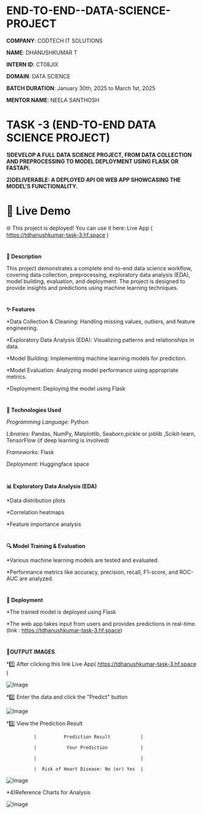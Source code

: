 # END-TO-END--DATA-SCIENCE-PROJECT

**COMPANY**: CODTECH IT SOLUTIONS

**NAME**: DHANUSHKUMAR T

**INTERN ID**: CT08JIX

**DOMAIN**: DATA SCIENCE

**BATCH DURATION**: January 30th, 2025 to March 1st, 2025

**MENTOR NAME**: NEELA SANTHOSH
#
# TASK -3 (END-TO-END DATA SCIENCE PROJECT)

**1)DEVELOP A FULL DATA SCIENCE PROJECT,
FROM DATA COLLECTION AND
PREPROCESSING TO MODEL DEPLOYMENT
USING FLASK OR FASTAPI.**

**2)DELIVERABLE: A DEPLOYED API OR WEB
APP SHOWCASING THE MODEL'S
FUNCTIONALITY.**
#
# 🔗 Live Demo

🌐 This project is deployed! You can use it here: Live App ( https://tdhanushkumar-task-3.hf.space )

#
**📘 Description**

This project demonstrates a complete end-to-end data science workflow, covering data collection, preprocessing, exploratory data analysis (EDA), model building, evaluation, and deployment. The project is designed to provide insights and predictions using machine learning techniques.

 #
 
 **✨ Features**
 
*Data Collection & Cleaning: Handling missing values, outliers, and feature engineering.

*Exploratory Data Analysis (EDA): Visualizing patterns and relationships in data.

*Model Building: Implementing machine learning models for prediction.

*Model Evaluation: Analyzing model performance using appropriate metrics.

*Deployment: Deploying the model using Flask
#
**🔧 Technologies Used**

*Programming Language:* Python

*Libraries:* Pandas, NumPy, Matplotlib, Seaborn,pickle or joblib ,Scikit-learn, TensorFlow (if deep learning is involved)

*Frameworks:* Flask

*Deployment:* Huggingface space

#
**📊 Exploratory Data Analysis (EDA)**

*Data distribution plots

*Correlation heatmaps

*Feature importance analysis
#
**🔍 Model Training & Evaluation**

*Various machine learning models are tested and evaluated.

*Performance metrics like accuracy, precision, recall, F1-score, and ROC-AUC are analyzed.
#
**🚀 Deployment**

*The trained model is deployed using Flask 

*The web app takes input from users and provides predictions in real-time. (link : https://tdhanushkumar-task-3.hf.space)
#
**📸OUTPUT IMAGES**

*1️⃣ After clicking this link Live App( https://tdhanushkumar-task-3.hf.space )

![Image](https://github.com/user-attachments/assets/f4930f1e-236d-4566-8b91-ece78504cb5a)

*2️⃣ Enter the data and click the "Predict" button

![Image](https://github.com/user-attachments/assets/9a68391c-e6f8-44a8-939a-6a0e579e961e)

*3️⃣ View the Prediction Result

              |          Prediction Result           |
              
              |           Your Prediction            |
              
              |                                      |
              
              |  Risk of Heart Disease: No (or) Yes  |
              
              
![Image](https://github.com/user-attachments/assets/4b1ceabb-887f-4de0-aa38-f78b66bf8969)

*4)Reference Charts for Analysis

![Image](https://github.com/user-attachments/assets/689dd38d-2250-421f-97b5-501efdc50bfc)

